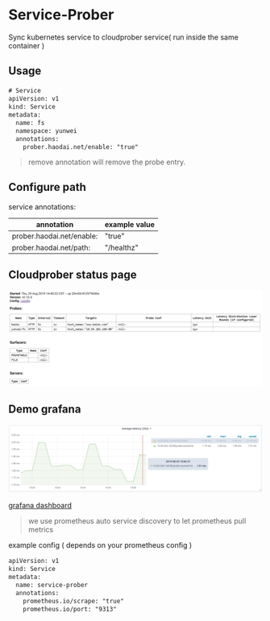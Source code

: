 # Service-Prober

Sync kubernetes service to cloudprober service( run inside the same container )

## Usage

```
# Service
apiVersion: v1
kind: Service
metadata:
  name: fs
  namespace: yunwei
  annotations:
    prober.haodai.net/enable: "true"
```

> remove annotation will remove the probe entry.

## Configure path

service annotations:

| annotation | example value |
|---|--|
|prober.haodai.net/enable: | "true" |
|prober.haodai.net/path: | "/healthz" |


## Cloudprober status page

![cloudprober status](doc/status.png)

## Demo grafana

![grafana](doc/grafana.png)

[grafana dashboard](grafana-dashboard.json)

> we use prometheus auto service discovery to let prometheus pull metrics

example config ( depends on your prometheus config )

```
apiVersion: v1
kind: Service
metadata:
  name: service-prober
  annotations:
    prometheus.io/scrape: "true"
    prometheus.io/port: "9313"
```